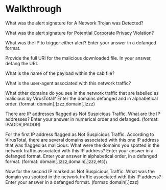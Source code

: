 # Walkthrough

What was the alert signature for A Network Trojan was Detected?



What was the alert signature for Potential Corporate Privacy Violation?

What was the IP to trigger either alert? Enter your answer in a defanged format. &#x20;



Provide the full URI for the malicious downloaded file. In your answer, defang the URI.&#x20;





What is the name of the payload within the cab file?&#x20;





What is the user-agent associated with this network traffic?





What other domains do you see in the network traffic that are labelled as malicious by VirusTotal? Enter the domains defanged and in alphabetical order. (format: domain\[.]zzz,domain\[.]zzz)





There are IP addresses flagged as Not Suspicious Traffic. What are the IP addresses? Enter your answer in numerical order and defanged. (format: IPADDR,IPADDR)





For the first IP address flagged as Not Suspicious Traffic. According to VirusTotal, there are several domains associated with this one IP address that was flagged as malicious. What were the domains you spotted in the network traffic associated with this IP address? Enter your answer in a defanged format. Enter your answer in alphabetical order, in a defanged format. (format: domain\[.]zzz,domain\[.]zzz,etc)\






Now for the second IP marked as Not Suspicious Traffic. What was the domain you spotted in the network traffic associated with this IP address? Enter your answer in a defanged format. (format: domain\[.]zzz)
